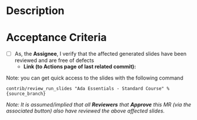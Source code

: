 # Description

<!-- insert description of the problem here -->

# Acceptance Criteria

- [ ] As, the **Assignee**, I verify that the affected generated slides have been reviewed and are free of defects
  - **Link (to Actions page of last related commit):** <!-- github link -->

Note: you can get quick access to the slides with the following command

```
contrib/review_run_slides "Ada Essentials - Standard Course" %{source_branch}
```

_Note: It is assumed/implied that all **Reviewers** that **Approve** this MR (via the associated button) also have reviewed the above affected slides._
<!-- Add any other checklist item relevant to the MR here -->
